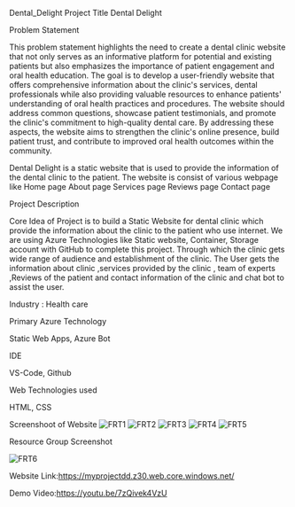 Dental_Delight
Project Title Dental Delight

Problem Statement

This problem statement highlights the need to create a dental clinic website that not only serves as an informative platform for potential and existing patients but also emphasizes the importance of patient engagement and oral health education. The goal is to develop a user-friendly website that offers comprehensive information about the clinic's services, dental professionals while also providing valuable resources to enhance patients' understanding of oral health practices and procedures. The website should address common questions, showcase patient testimonials, and promote the clinic's commitment to high-quality dental care. By addressing these aspects, the website aims to strengthen the clinic's online presence, build patient trust, and contribute to improved oral health outcomes within the community.

Dental Delight is a static website that is used to provide the information of the dental clinic to the patient. The website is consist of various webpage like Home page About page Services page Reviews page Contact page

Project Description

Core Idea of Project is to build a Static Website for dental clinic which provide the information about the clinic to the patient who use internet. We are using Azure Technologies like Static website, Container, Storage account with GitHub to complete this project. Through which the clinic gets wide range of audience and establishment of the clinic. The User gets the information about clinic ,services provided by the clinic , team of experts ,Reviews of the patient and contact information of the clinic and chat bot to assist the user.

Industry : Health care

Primary Azure Technology

Static Web Apps, Azure Bot

IDE

VS-Code, Github

Web Technologies used

HTML, CSS

Screenshoot of Website 
![FRT1](https://github.com/Vinod08vk/FRT-Dental-Delight/assets/122736034/f47f6fb5-ca71-45fb-b4a7-4cac20c6fde4)
![FRT2](https://github.com/Vinod08vk/FRT-Dental-Delight/assets/122736034/5194f1d4-b9b6-435b-99c5-d247ed4da70e)
![FRT3](https://github.com/Vinod08vk/FRT-Dental-Delight/assets/122736034/c956fcc2-c762-42e8-9e35-3583e4ba5137)
![FRT4](https://github.com/Vinod08vk/FRT-Dental-Delight/assets/122736034/93be92c4-092c-4077-adb9-181f1660828d)
![FRT5](https://github.com/Vinod08vk/FRT-Dental-Delight/assets/122736034/fe6790e5-6a17-4a91-a765-075c4ef2e05f)


Resource Group Screenshot 

![FRT6](https://github.com/Vinod08vk/FRT-Dental-Delight/assets/122736034/ceb7d105-2957-47ac-9871-137cb66c8314)


Website Link:https://myprojectdd.z30.web.core.windows.net/

Demo Video:https://youtu.be/7zQivek4VzU

